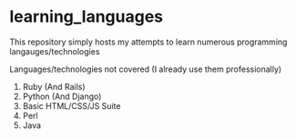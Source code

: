 # learning_languages
This repository simply hosts my attempts to learn numerous programming langauges/technologies

Languages/technologies not covered (I already use them professionally)

1. Ruby (And Rails)
2. Python (And Django)
3. Basic HTML/CSS/JS Suite
4. Perl
5. Java


